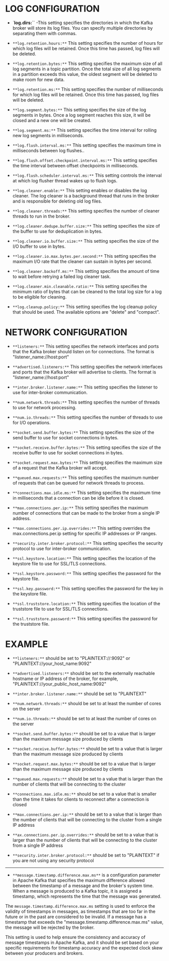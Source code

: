 # LOG CONFIGURATION

- `**log.dirs:**`` -This setting specifies the directories in which the Kafka broker will store its log files. You can specify multiple directories by separating them with commas.

- `**log.retention.hours:**` This setting specifies the number of hours for which log files will be retained. Once this time has passed, log files will be deleted.

- `**log.retention.bytes:**` This setting specifies the maximum size of all log segments in a topic partition. Once the total size of all log segments in a partition exceeds this value, the oldest segment will be deleted to make room for new data.

- `**log.retention.ms:**` This setting specifies the number of milliseconds for which log files will be retained. Once this time has passed, log files will be deleted.

- `**log.segment.bytes:**` This setting specifies the size of the log segments in bytes. Once a log segment reaches this size, it will be closed and a new one will be created.

- `**log.segment.ms:**` This setting specifies the time interval for rolling new log segments in milliseconds.

- `**log.flush.interval.ms:**` This setting specifies the maximum time in milliseconds between log flushes..

- `**log.flush.offset.checkpoint.interval.ms:**` This setting specifies the time interval between offset checkpoints in milliseconds.

- `**log.flush.scheduler.interval.ms:**` This setting controls the interval at which log flusher thread wakes up to flush logs.

- `**log.cleaner.enable:**` This setting enables or disables the log cleaner. The log cleaner is a background thread that runs in the broker and is responsible for deleting old log files.

- `**log.cleaner.threads:**` This setting specifies the number of cleaner threads to run in the broker.

- `**log.cleaner.dedupe.buffer.size:**` This setting specifies the size of the buffer to use for deduplication in bytes.

- `**log.cleaner.io.buffer.size:**` This setting specifies the size of the I/O buffer to use in bytes.

- `**log.cleaner.io.max.bytes.per.second:**` This setting specifies the maximum I/O rate that the cleaner can sustain in bytes per second.

- `**log.cleaner.backoff.ms:**` This setting specifies the amount of time to wait before retrying a failed log cleaner task.

- `**log.cleaner.min.cleanable.ratio:**` This setting specifies the minimum ratio of bytes that can be cleaned to the total log size for a log to be eligible for cleaning.

- `**log.cleanup.policy:**` This setting specifies the log cleanup policy that should be used. The available options are "delete" and "compact".


# NETWORK CONFIGURATION   

- `**listeners:**` This setting specifies the network interfaces and ports that the Kafka broker should listen on for connections. The format is "listener_name://host:port"

- `**advertised.listeners:**` This setting specifies the network interfaces and ports that the Kafka broker will advertise to clients. The format is "listener_name://host:port"

- `**inter.broker.listener.name:**` This setting specifies the listener to use for inter-broker communication.

- `**num.network.threads:**` This setting specifies the number of threads to use for network processing.

- `**num.io.threads:**` This setting specifies the number of threads to use for I/O operations.

- `**socket.send.buffer.bytes:**` This setting specifies the size of the send buffer to use for socket connections in bytes.

- `**socket.receive.buffer.bytes:**` This setting specifies the size of the receive buffer to use for socket connections in bytes.

- `**socket.request.max.bytes:**` This setting specifies the maximum size of a request that the Kafka broker will accept.

- `**queued.max.requests:**` This setting specifies the maximum number of requests that can be queued for network threads to process.

- `**connections.max.idle.ms:**` This setting specifies the maximum time in milliseconds that a connection can be idle before it is closed.

- `**max.connections.per.ip:**` This setting specifies the maximum number of connections that can be made to the broker from a single IP address.

- `**max.connections.per.ip.overrides:**` This setting overrides the max.connections.per.ip setting for specific IP addresses or IP ranges.

- `**security.inter.broker.protocol:**` This setting specifies the security protocol to use for inter-broker communication.

- `**ssl.keystore.location:**` This setting specifies the location of the keystore file to use for SSL/TLS connections.

- `**ssl.keystore.password:**` This setting specifies the password for the keystore file.

- `**ssl.key.password:**` This setting specifies the password for the key in the keystore file.

- `**ssl.truststore.location:**` This setting specifies the location of the truststore file to use for SSL/TLS connections.

- `**ssl.truststore.password:**` This setting specifies the password for the truststore file.

# EXAMPLE

 
 - `**listeners:**` should be set to "PLAINTEXT://:9092" or "PLAINTEXT://your_host_name:9092"

- `**advertised.listeners:**` should be set to the externally reachable hostname or IP address of the broker, for example, "PLAINTEXT://your_public_host_name:9092"

- `**inter.broker.listener.name:**` should be set to "PLAINTEXT"

- `**num.network.threads:**` should be set to at least the number of cores on the server

- `**num.io.threads:**` should be set to at least the number of cores on the server

- `**socket.send.buffer.bytes:**` should be set to a value that is larger than the maximum message size produced by clients

- `**socket.receive.buffer.bytes:**` should be set to a value that is larger than the maximum message size produced by clients

- `**socket.request.max.bytes:**` should be set to a value that is larger than the maximum message size produced by clients

- `**queued.max.requests:**` should be set to a value that is larger than the number of clients that will be connecting to the cluster

- `**connections.max.idle.ms:**` should be set to a value that is smaller than the time it takes for clients to reconnect after a connection is closed

- `**max.connections.per.ip:**` should be set to a value that is larger than the number of clients that will be connecting to the cluster from a single IP address

- `**ax.connections.per.ip.overrides:**` should be set to a value that is larger than the number of clients that will be connecting to the cluster from a single IP address

- `**security.inter.broker.protocol:**` should be set to "PLAINTEXT" if you are not using any security protocol


---


- `**message.timestamp.difference.max.ms**` is a configuration parameter in Apache Kafka that specifies the maximum difference allowed between the timestamp of a message and the broker's system time. When a message is produced to a Kafka topic, it is assigned a timestamp, which represents the time that the message was generated.

The `message.timestamp.difference.max.ms` setting is used to enforce the validity of timestamps in messages, as timestamps that are too far in the future or in the past are considered to be invalid. If a message has a timestamp that exceeds the "message.timestamp.difference.max.ms" value, the message will be rejected by the broker.

This setting is used to help ensure the consistency and accuracy of message timestamps in Apache Kafka, and it should be set based on your specific requirements for timestamp accuracy and the expected clock skew between your producers and brokers.